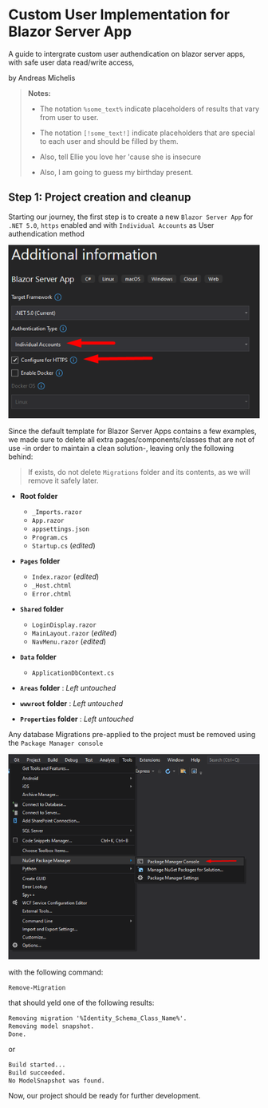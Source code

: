 
# Custom User Implementation for Blazor Server App

A guide to intergrate custom user authendication on blazor server apps,
with safe user data read/write access,

by Andreas Michelis

> **Notes:**
>
> * The notation `%some_text%` indicate placeholders 
>   of results that vary from user to user.
>
> * The notation `[!some_text!]` indicate 
>   placeholders that are special to each user and
>   should be filled by them.
> * Also, tell Ellie you love her 'cause she is insecure
> * Also, I am going to guess my birthday present.

## Step 1: Project creation and cleanup

Starting our journey, the first step is to create a new
`Blazor Server App` for `.NET 5.0`, `https` enabled and with
`Individual Accounts` as User authendication method

![](./.res/project_settings.png)

Since the default template for Blazor Server Apps contains
a few examples, we made sure to delete all extra pages/components/classes
that are not of use -in order to maintain a clean solution-,
leaving only the following behind:

> If exists, do not delete `Migrations` folder 
> and its contents, as we will remove it safely later.

* **Root folder**
  * `_Imports.razor`
  * `App.razor`
  * `appsettings.json`
  * `Program.cs`
  * `Startup.cs` (_edited_)

* **`Pages` folder**
  * `Index.razor` (_edited_)
  * `_Host.chtml`
  * `Error.chtml`
  
* **`Shared` folder**
  * `LoginDisplay.razor`
  * `MainLayout.razor` (_edited_)
  * `NavMenu.razor` (_edited_)
  
* **`Data` folder**
  * `ApplicationDbContext.cs`

* **`Areas` folder** : *Left untouched*
* **`wwwroot` folder** : *Left untouched*
* **`Properties` folder** : *Left untouched*



Any database Migrations pre-applied to the 
project must be removed using the `Package Manager console` 

![](./.res/package_manager.png)

with the following command:

```
Remove-Migration
```

that should yeld one of the following results:

```
Removing migration '%Identity_Schema_Class_Name%'.
Removing model snapshot.
Done.
```

or

```
Build started...
Build succeeded.
No ModelSnapshot was found.
```

Now, our project should be ready for further development.